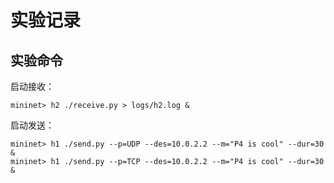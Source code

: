 # 实验记录
## 实验命令
启动接收：
```shell
mininet> h2 ./receive.py > logs/h2.log &
```

启动发送：
```shell
mininet> h1 ./send.py --p=UDP --des=10.0.2.2 --m="P4 is cool" --dur=30 &
mininet> h1 ./send.py --p=TCP --des=10.0.2.2 --m="P4 is cool" --dur=30 &
```